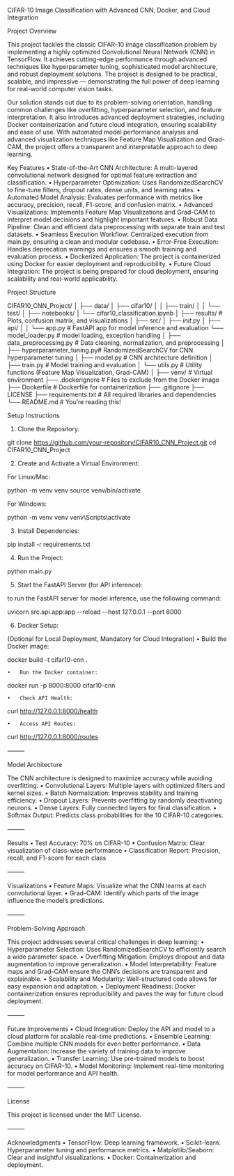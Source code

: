 CIFAR-10 Image Classification with Advanced CNN, Docker, and Cloud Integration

Project Overview

This project tackles the classic CIFAR-10 image classification problem by implementing a highly optimized Convolutional Neural Network (CNN) in TensorFlow. It achieves cutting-edge performance through advanced techniques like hyperparameter tuning, sophisticated model architecture, and robust deployment solutions. The project is designed to be practical, scalable, and impressive — demonstrating the full power of deep learning for real-world computer vision tasks.

Our solution stands out due to its problem-solving orientation, handling common challenges like overfitting, hyperparameter selection, and feature interpretation. It also introduces advanced deployment strategies, including Docker containerization and future cloud integration, ensuring scalability and ease of use. With automated model performance analysis and advanced visualization techniques like Feature Map Visualization and Grad-CAM, the project offers a transparent and interpretable approach to deep learning.

Key Features
	•	State-of-the-Art CNN Architecture: A multi-layered convolutional network designed for optimal feature extraction and classification.
	•	Hyperparameter Optimization: Uses RandomizedSearchCV to fine-tune filters, dropout rates, dense units, and learning rates.
	•	Automated Model Analysis: Evaluates performance with metrics like accuracy, precision, recall, F1-score, and confusion matrix.
	•	Advanced Visualizations: Implements Feature Map Visualizations and Grad-CAM to interpret model decisions and highlight important features.
	•	Robust Data Pipeline: Clean and efficient data preprocessing with separate train and test datasets.
	•	Seamless Execution Workflow: Centralized execution from main.py, ensuring a clean and modular codebase.
	•	Error-Free Execution: Handles deprecation warnings and ensures a smooth training and evaluation process.
	•	Dockerized Application: The project is containerized using Docker for easier deployment and reproducibility.
	•	Future Cloud Integration: The project is being prepared for cloud deployment, ensuring scalability and real-world applicability.

Project Structure

CIFAR10_CNN_Project/
│
├── data/
│   ├── cifar10/
│   │   ├── train/
│   │   └── test/
│
├── notebooks/
│   └── cifar10_classification.ipynb
│
├── results/                    # Plots, confusion matrix, and visualizations
│
├── src/
│   ├── _init_.py
│   ├── api/
│   │   └── app.py              # FastAPI app for model inference and evaluation
		└── model_loader.py  	# model loading, exception handling
│   ├── data_preprocessing.py   # Data cleaning, normalization, and preprocessing
│   ├── hyperparameter_tuning.py# RandomizedSearchCV for CNN hyperparameter tuning
│   ├── model.py                # CNN architecture definition
│   ├── train.py                # Model training and evaluation
│   └── utils.py                # Utility functions (Feature Map Visualization, Grad-CAM)
│
├── venv/                       # Virtual environment
├── .dockerignore               # Files to exclude from the Docker image
├── Dockerfile                  # Dockerfile for containerization
├── .gitignore
├── LICENSE
├── requirements.txt            # All required libraries and dependencies
└── README.md                   # You’re reading this!

Setup Instructions

1. Clone the Repository:

git clone https://github.com/your-repository/CIFAR10_CNN_Project.git
cd CIFAR10_CNN_Project

2. Create and Activate a Virtual Environment:

For Linux/Mac:

python -m venv venv
source venv/bin/activate

For Windows:

python -m venv venv
venv\Scripts\activate

3. Install Dependencies:

pip install -r requirements.txt

4. Run the Project:

python main.py

5. Start the FastAPI Server (for API inference):

to run the FastAPI server for model inference, use the following command:

uvicorn src.api.app:app --reload --host 127.0.0.1 --port 8000

6. Docker Setup:

(Optional for Local Deployment, Mandatory for Cloud Integration)
	•	Build the Docker image:

docker build -t cifar10-cnn .

	•	Run the Docker container:

docker run -p 8000:8000 cifar10-cnn

	•	Check API Health:

curl http://127.0.0.1:8000/health

	•	Access API Routes:

curl http://127.0.0.1:8000/routes



⸻

Model Architecture

The CNN architecture is designed to maximize accuracy while avoiding overfitting:
	•	Convolutional Layers: Multiple layers with optimized filters and kernel sizes.
	•	Batch Normalization: Improves stability and training efficiency.
	•	Dropout Layers: Prevents overfitting by randomly deactivating neurons.
	•	Dense Layers: Fully connected layers for final classification.
	•	Softmax Output: Predicts class probabilities for the 10 CIFAR-10 categories.

⸻

Results
	•	Test Accuracy: 70% on CIFAR-10
	•	Confusion Matrix: Clear visualization of class-wise performance
	•	Classification Report: Precision, recall, and F1-score for each class

⸻

Visualizations
	•	Feature Maps: Visualize what the CNN learns at each convolutional layer.
	•	Grad-CAM: Identify which parts of the image influence the model’s predictions.

⸻

Problem-Solving Approach

This project addresses several critical challenges in deep learning:
	•	Hyperparameter Selection: Uses RandomizedSearchCV to efficiently search a wide parameter space.
	•	Overfitting Mitigation: Employs dropout and data augmentation to improve generalization.
	•	Model Interpretability: Feature maps and Grad-CAM ensure the CNN’s decisions are transparent and explainable.
	•	Scalability and Modularity: Well-structured code allows for easy expansion and adaptation.
	•	Deployment Readiness: Docker containerization ensures reproducibility and paves the way for future cloud deployment.

⸻

Future Improvements
	•	Cloud Integration: Deploy the API and model to a cloud platform for scalable real-time predictions.
	•	Ensemble Learning: Combine multiple CNN models for even better performance.
	•	Data Augmentation: Increase the variety of training data to improve generalization.
	•	Transfer Learning: Use pre-trained models to boost accuracy on CIFAR-10.
	•	Model Monitoring: Implement real-time monitoring for model performance and API health.

⸻

License

This project is licensed under the MIT License.

⸻

Acknowledgments
	•	TensorFlow: Deep learning framework.
	•	Scikit-learn: Hyperparameter tuning and performance metrics.
	•	Matplotlib/Seaborn: Clear and insightful visualizations.
	•	Docker: Containerization and deployment.